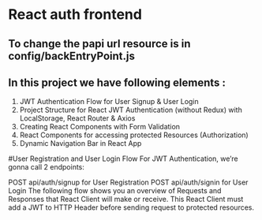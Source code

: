 # React auth frontend

## To change the papi url resource is in config/backEntryPoint.js

## In this project we have following elements : 
1. JWT Authentication Flow for User Signup & User Login
2. Project Structure for React JWT Authentication (without Redux) with LocalStorage, React Router & Axios
3. Creating React Components with Form Validation
4. React Components for accessing protected Resources (Authorization)
5. Dynamic Navigation Bar in React App

#User Registration and User Login Flow
For JWT Authentication, we’re gonna call 2 endpoints:

POST api/auth/signup for User Registration
POST api/auth/signin for User Login
The following flow shows you an overview of Requests and Responses that React Client will make or receive. This React Client must add a JWT to HTTP Header before sending request to protected resources.